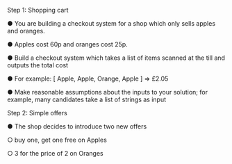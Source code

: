 Step 1: Shopping cart

● You are building a checkout system for a shop which only sells apples and
oranges.

● Apples cost 60p and oranges cost 25p.

● Build a checkout system which takes a list of items scanned at the till and outputs
the total cost

● For example: [ Apple, Apple, Orange, Apple ] => £2.05

● Make reasonable assumptions about the inputs to your solution; for example, many
candidates take a list of strings as input

Step 2: Simple offers

● The shop decides to introduce two new offers

○ buy one, get one free on Apples

○ 3 for the price of 2 on Oranges


